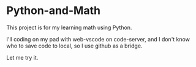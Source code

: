 # Python-and-Math
This project is for my learning math using Python.

I'll coding on my pad with web-vscode on code-server, and I don't know who to save code to local, so I use github as a bridge.

Let me try it.
